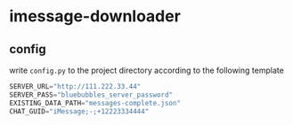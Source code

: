 # imessage-downloader
 
## config
write `config.py` to the project directory according to the following template
```py
SERVER_URL="http://111.222.33.44"
SERVER_PASS="bluebubbles_server_password"
EXISTING_DATA_PATH="messages-complete.json"
CHAT_GUID="iMessage;-;+12223334444"
```

